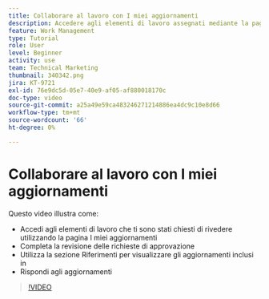 ```yaml
---
title: Collaborare al lavoro con I miei aggiornamenti
description: Accedere agli elementi di lavoro assegnati mediante la pagina My Updates (I miei aggiornamenti).
feature: Work Management
type: Tutorial
role: User
level: Beginner
activity: use
team: Technical Marketing
thumbnail: 340342.png
jira: KT-9721
exl-id: 76e9dc5d-05e7-40e9-af05-af880018170c
doc-type: video
source-git-commit: a25a49e59ca483246271214886ea4dc9c10e8d66
workflow-type: tm+mt
source-wordcount: '66'
ht-degree: 0%

---
```


# Collaborare al lavoro con I miei aggiornamenti

Questo video illustra come:

* Accedi agli elementi di lavoro che ti sono stati chiesti di rivedere utilizzando la pagina I miei aggiornamenti
* Completa la revisione delle richieste di approvazione
* Utilizza la sezione Riferimenti per visualizzare gli aggiornamenti inclusi in
* Rispondi agli aggiornamenti

>[!VIDEO](https://video.tv.adobe.com/v/340342/?quality=12&learn=on)
